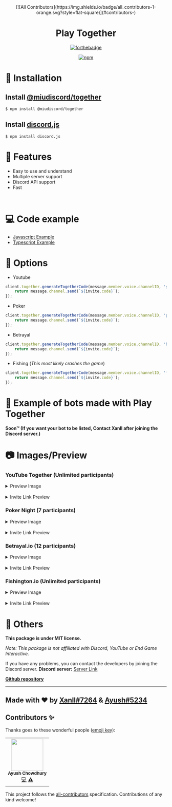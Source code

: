 <div align="center">
<!-- ALL-CONTRIBUTORS-BADGE:START - Do not remove or modify this section -->
[![All Contributors](https://img.shields.io/badge/all_contributors-1-orange.svg?style=flat-square)](#contributors-)
<!-- ALL-CONTRIBUTORS-BADGE:END -->
<h1><strong>Play Together</strong></h1>

[![forthebadge](https://forthebadge.com/images/badges/made-with-javascript.svg)](https://forthebadge.com)

[![npm](https://img.shields.io/npm/dt/@miudiscord/together?style=for-the-badge)](https://npmjs.org/@miudiscord/together)
</div>

# 🔩 Installation
## Install [@miudiscord/together](https://www.npmjs.com/package/@miudiscord/together)
```
$ npm install @miudiscord/together
```

## Install [discord.js](https://www.npmjs.com/package/discord.js)
```
$ npm install discord.js
```

# 🔑 Features
- Easy to use and understand
- Multiple server support
- Discord API support
- Fast

<br/>

# 💻 Code example
- [Javascript Example](https://github.com/miudiscord/together/blob/stable/examples/javascript/JavascriptBot.js)
- [Typescript Example](https://github.com/miudiscord/together/blob/stable/examples/javascript/TypescriptBot.ts)

# 🔧 Options
- Youtube
```js
client.together.generateTogetherCode(message.member.voice.channelID, 'youtube').then(async invite => {
    return message.channel.send(`${invite.code}`);
});
```

- Poker
```js
client.together.generateTogetherCode(message.member.voice.channelID, 'poker').then(async invite => {
    return message.channel.send(`${invite.code}`);
});
```

- Betrayal
```js
client.together.generateTogetherCode(message.member.voice.channelID, 'betrayal').then(async invite => {
    return message.channel.send(`${invite.code}`);
});
```

- Fishing (*This most likely crashes the game*)
```js
client.together.generateTogetherCode(message.member.voice.channelID, 'fishing').then(async invite => {
    return message.channel.send(`${invite.code}`);
});
```

# 🌌 Example of bots made with Play Together
**Soon™️ (If you want your bot to be listed, Contact Xanll after joining the Discord server.)**

# 📷 Images/Preview

### YouTube Together (Unlimited participants)

<details><summary>Preview Image</summary>

![YouTube Together Loading Screen](https://i.imgur.com/42Nl7cG.png)
![YouTube Together Landing Screen](https://i.imgur.com/HYDZx5l.png)
![YouTube Together Player Screen](https://i.imgur.com/g4Nsixe.png)

</details>

<br>

<details><summary>Invite Link Preview</summary>

![YouTube Together Invite](https://i.imgur.com/PkatSal.png)

</details>

### Poker Night (7 participants)

<details><summary>Preview Image</summary>

![Poker Night Loading Screen](https://i.imgur.com/LLhaTMC.jpeg)
![Poker Night Landing Screen](https://i.imgur.com/AhKlD7u.png)
![Poker Night In-Game Screen](https://i.imgur.com/3p7es78.png)

</details>

<br>

<details><summary>Invite Link Preview</summary>

![Poker Night Invite](https://i.imgur.com/RP8CcWo.png)

</details>

### Betrayal.io (12 participants)

<details><summary>Preview Image</summary>

![Betrayal.io Loading Screen](https://i.imgur.com/kAgwgJr.png)
![Betrayal.io Landing Screen](https://i.imgur.com/gRBDf4C.png)
![Betrayal.io In-Game Screen](https://i.imgur.com/LpQ3dhr.png)

</details>

<br>

<details><summary>Invite Link Preview</summary>

![Betrayal.io Invite](https://i.imgur.com/6ZMiIfL.png)

</details>

### Fishington.io (Unlimited participants)

<details><summary>Preview Image</summary>

![Fishington.io Loading Screen](https://i.imgur.com/tba7scA.jpeg)
![Fishington.io Landing Screen](https://i.imgur.com/zZCP5Ri.png)
![Fishington.io In-Game Screen](https://i.imgur.com/sMi5zX3.png)

</details>

<br>

<details><summary>Invite Link Preview</summary>

![Fishington.io Invite](https://i.imgur.com/zBoXtxa.png)

</details>

# 🚀 Others

**This package is under MIT license.**

*Note: This package is not affiliated with Discord, YouTube or End Game Interactive.*

If you have any problems, you can contact the developers by joining the Discord server.
**Discord server:** [Server Link](https://discord.gg/HrHFmAceRM)

[**Github repository**](https://github.com/miudiscord/together)

<hr>

## **Made with ❤ by [Xanll#7264](https://xanll.vercel.app) & [Ayush#5234](https://ayushch.tech)**


## Contributors ✨

Thanks goes to these wonderful people ([emoji key](https://allcontributors.org/docs/en/emoji-key)):

<!-- ALL-CONTRIBUTORS-LIST:START - Do not remove or modify this section -->
<!-- prettier-ignore-start -->
<!-- markdownlint-disable -->
<table>
  <tr>
    <td align="center"><a href="https://www.ayushch.tech"><img src="https://avatars.githubusercontent.com/u/57065963?v=4?s=100" width="100px;" alt=""/><br /><sub><b>Ayush Chowdhury</b></sub></a><br /><a href="https://github.com/miudiscord/together/commits?author=itsayushch" title="Code">💻</a> <a href="https://github.com/miudiscord/together/commits?author=itsayushch" title="Tests">⚠️</a></td>
  </tr>
</table>

<!-- markdownlint-restore -->
<!-- prettier-ignore-end -->

<!-- ALL-CONTRIBUTORS-LIST:END -->

This project follows the [all-contributors](https://github.com/all-contributors/all-contributors) specification. Contributions of any kind welcome!